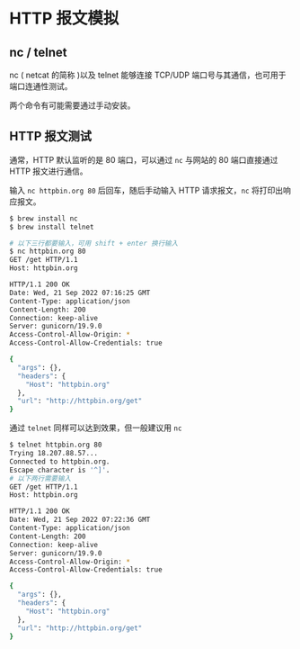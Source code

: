 # HTTP 报文模拟

## nc / telnet

nc ( netcat 的简称 )以及 telnet 能够连接 TCP/UDP 端口号与其通信，也可用于端口连通性测试。

两个命令有可能需要通过手动安装。

## HTTP 报文测试

通常，HTTP 默认监听的是 80 端口，可以通过 `nc` 与网站的 80 端口直接通过 HTTP 报文进行通信。

输入 `nc httpbin.org 80` 后回车，随后手动输入 HTTP 请求报文，`nc` 将打印出响应报文。

```bash
$ brew install nc
$ brew install telnet
```

```bash
# 以下三行都要输入，可用 shift + enter 换行输入
$ nc httpbin.org 80
GET /get HTTP/1.1
Host: httpbin.org

HTTP/1.1 200 OK
Date: Wed, 21 Sep 2022 07:16:25 GMT
Content-Type: application/json
Content-Length: 200
Connection: keep-alive
Server: gunicorn/19.9.0
Access-Control-Allow-Origin: *
Access-Control-Allow-Credentials: true

{
  "args": {},
  "headers": {
    "Host": "httpbin.org"
  },
  "url": "http://httpbin.org/get"
}
```

通过 `telnet` 同样可以达到效果，但一般建议用 `nc`

```bash
$ telnet httpbin.org 80
Trying 18.207.88.57...
Connected to httpbin.org.
Escape character is '^]'.
# 以下两行需要输入
GET /get HTTP/1.1
Host: httpbin.org

HTTP/1.1 200 OK
Date: Wed, 21 Sep 2022 07:22:36 GMT
Content-Type: application/json
Content-Length: 200
Connection: keep-alive
Server: gunicorn/19.9.0
Access-Control-Allow-Origin: *
Access-Control-Allow-Credentials: true

{
  "args": {},
  "headers": {
    "Host": "httpbin.org"
  },
  "url": "http://httpbin.org/get"
}
```
